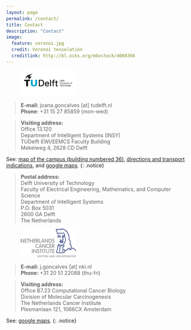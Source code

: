 ```yaml
---
layout: page
permalink: /contact/
title: Contact
description: "Contact"
image:
  feature: voronoi.jpg
  credit: Voronoi tesselation
  creditlink: http://bl.ocks.org/mbostock/4060366
---
```


<figure>
	<a href="http://prb.tudelft.nl"><img src="/images/tudelft-logo.jpg" width="150px"/></a>
</figure>

> **E-mail:** joana.goncalves [at] tudelft.nl<br/>
> **Phone:** +31 15 27 85859 (mon-wed)<br/>

> **Visiting address:**<br/>
> Office 13.120<br/>
> Department of Intelligent Systems (INSY)<br/>
> TUDelft EWI/EEMCS Faculty Building<br/>
> Mekelweg 4, 2628 CD Delft<br/>

See: [map of the campus (building numbered 36)](http://www.ewi.tudelft.nl/fileadmin/Faculteit/EWI/Over_de_faculteit/Contact_en_bereikbaarheid/doc/Plattegrond_2010.pdf), [directions and transport indications](http://www.ewi.tudelft.nl/en/the-faculty/contact/), and [google maps](https://www.google.com/maps/place/Faculteit+Elektrotechniek,+Wiskunde+en+Informatica/@51.9979862,4.3754692,17z/data=!4m2!3m1!1s0x0000000000000000:0x3067d06bf6800628).
{: .notice}

> **Postal address:**<br/>
> Delft University of Technology<br/>
> Faculty of Electrical Engineering, Mathematics, and Computer Science<br/>
> Department of Intelligent Systems<br/>
> P.O. Box 5031<br/>
> 2600 GA Delft<br/>
> The Netherlands<br/>

<figure>
	<a href="http://ccb.tudelft.nl"><img src="/images/nki-avl-logo.jpg" width="150px"/></a>
</figure>

> **E-mail:** j.goncalves [at] nki.nl<br/>
> **Phone:** +31 20 51 22088 (thu-fri)<br/>

> **Visiting address:**<br/>
> Office B7.23 Computational Cancer Biology<br/>
> Division of Molecular Carcinogenesis<br/>
> The Netherlands Cancer Institute<br/>
> Plesmanlaan 121, 1066CX Amsterdam<br/>

See: [google maps](https://www.google.com/maps/place/Antoni+van+Leeuwenhoek/@52.349444,4.825969,15z/data=!4m2!3m1!1s0x0:0xf15b56ff28f937c2?hl=en-US).
{: .notice}